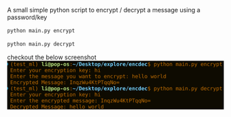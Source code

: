 A small simple python script to encrypt / decrypt a message using a password/key

```bash
python main.py encrypt
```

```bash
python main.py decrypt
```

checkout the below screenshot
![image](ss.png)
